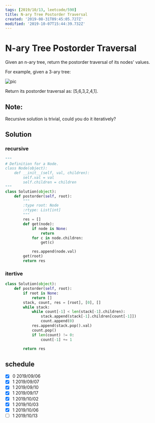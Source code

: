 ```yaml
---
tags: [2019/10/13, leetcode/590]
title: N-ary Tree Postorder Traversal
created: '2019-08-31T09:45:05.727Z'
modified: '2019-10-07T15:44:39.732Z'
---
```


# N-ary Tree Postorder Traversal

Given an n-ary tree, return the postorder traversal of its nodes' values.

For example, given a 3-ary tree:

![pic](https://assets.leetcode.com/uploads/2018/10/12/narytreeexample.png)


Return its postorder traversal as: [5,6,3,2,4,1].


## Note:

Recursive solution is trivial, could you do it iteratively?

## Solution

### recursive

```python
"""
# Definition for a Node.
class Node(object):
    def __init__(self, val, children):
        self.val = val
        self.children = children
"""
class Solution(object):
    def postorder(self, root):
        """
        :type root: Node
        :rtype: List[int]
        """
        res = []
        def get(node):
            if node is None:
                return
            for c in node.children:
                get(c)

            res.append(node.val)
        get(root)
        return res


```

### itertive

```python
class Solution(object):
    def postorder(self, root):
        if root is None:
            return []
        stack, count, res = [root], [0], []
        while stack:
            while count[-1] < len(stack[-1].children):
                stack.append(stack[-1].children[count[-1]])
                count.append(0)
            res.append(stack.pop().val)
            count.pop()
            if len(count) != 0:
                count[-1] += 1

        return res
```

## schedule

* [x] 0 2019/09/06
* [x] 1 2019/09/07
* [x] 1 2019/09/10
* [x] 1 2019/09/17
* [x] 1 2019/10/02
* [x] 1 2019/10/03
* [x] 1 2019/10/06
* [ ] 1 2019/10/13
